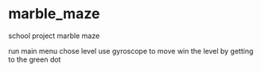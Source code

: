 # marble_maze
school project marble maze

run main menu
chose level
use gyroscope to move
win the level by getting to the green dot